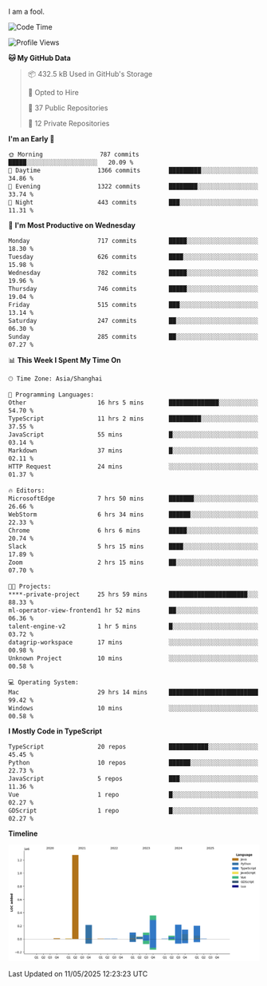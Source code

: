 I am a fool.

<!--START_SECTION:waka-->
![Code Time](http://img.shields.io/badge/Code%20Time-2%2C994%20hrs%2049%20mins-blue)

![Profile Views](http://img.shields.io/badge/Profile%20Views-2-blue)

**🐱 My GitHub Data** 

> 📦 432.5 kB Used in GitHub's Storage 
 > 
> 💼 Opted to Hire
 > 
> 📜 37 Public Repositories 
 > 
> 🔑 12 Private Repositories 
 > 
**I'm an Early 🐤** 

```text
🌞 Morning                787 commits         █████░░░░░░░░░░░░░░░░░░░░   20.09 % 
🌆 Daytime                1366 commits        █████████░░░░░░░░░░░░░░░░   34.86 % 
🌃 Evening                1322 commits        ████████░░░░░░░░░░░░░░░░░   33.74 % 
🌙 Night                  443 commits         ███░░░░░░░░░░░░░░░░░░░░░░   11.31 % 
```
📅 **I'm Most Productive on Wednesday** 

```text
Monday                   717 commits         █████░░░░░░░░░░░░░░░░░░░░   18.30 % 
Tuesday                  626 commits         ████░░░░░░░░░░░░░░░░░░░░░   15.98 % 
Wednesday                782 commits         █████░░░░░░░░░░░░░░░░░░░░   19.96 % 
Thursday                 746 commits         █████░░░░░░░░░░░░░░░░░░░░   19.04 % 
Friday                   515 commits         ███░░░░░░░░░░░░░░░░░░░░░░   13.14 % 
Saturday                 247 commits         ██░░░░░░░░░░░░░░░░░░░░░░░   06.30 % 
Sunday                   285 commits         ██░░░░░░░░░░░░░░░░░░░░░░░   07.27 % 
```


📊 **This Week I Spent My Time On** 

```text
🕑︎ Time Zone: Asia/Shanghai

💬 Programming Languages: 
Other                    16 hrs 5 mins       ██████████████░░░░░░░░░░░   54.70 % 
TypeScript               11 hrs 2 mins       █████████░░░░░░░░░░░░░░░░   37.55 % 
JavaScript               55 mins             █░░░░░░░░░░░░░░░░░░░░░░░░   03.14 % 
Markdown                 37 mins             █░░░░░░░░░░░░░░░░░░░░░░░░   02.11 % 
HTTP Request             24 mins             ░░░░░░░░░░░░░░░░░░░░░░░░░   01.37 % 

🔥 Editors: 
MicrosoftEdge            7 hrs 50 mins       ███████░░░░░░░░░░░░░░░░░░   26.66 % 
WebStorm                 6 hrs 34 mins       ██████░░░░░░░░░░░░░░░░░░░   22.33 % 
Chrome                   6 hrs 6 mins        █████░░░░░░░░░░░░░░░░░░░░   20.74 % 
Slack                    5 hrs 15 mins       ████░░░░░░░░░░░░░░░░░░░░░   17.89 % 
Zoom                     2 hrs 15 mins       ██░░░░░░░░░░░░░░░░░░░░░░░   07.70 % 

🐱‍💻 Projects: 
****-private-project     25 hrs 59 mins      ██████████████████████░░░   88.33 % 
ml-operator-view-frontend1 hr 52 mins        ██░░░░░░░░░░░░░░░░░░░░░░░   06.36 % 
talent-engine-v2         1 hr 5 mins         █░░░░░░░░░░░░░░░░░░░░░░░░   03.72 % 
datagrip-workspace       17 mins             ░░░░░░░░░░░░░░░░░░░░░░░░░   00.98 % 
Unknown Project          10 mins             ░░░░░░░░░░░░░░░░░░░░░░░░░   00.58 % 

💻 Operating System: 
Mac                      29 hrs 14 mins      █████████████████████████   99.42 % 
Windows                  10 mins             ░░░░░░░░░░░░░░░░░░░░░░░░░   00.58 % 
```

**I Mostly Code in TypeScript** 

```text
TypeScript               20 repos            ███████████░░░░░░░░░░░░░░   45.45 % 
Python                   10 repos            ██████░░░░░░░░░░░░░░░░░░░   22.73 % 
JavaScript               5 repos             ███░░░░░░░░░░░░░░░░░░░░░░   11.36 % 
Vue                      1 repo              █░░░░░░░░░░░░░░░░░░░░░░░░   02.27 % 
GDScript                 1 repo              █░░░░░░░░░░░░░░░░░░░░░░░░   02.27 % 
```



**Timeline**

![Lines of Code chart](https://raw.githubusercontent.com/VeejaLiu/VeejaLiu/master/assets/bar_graph.png)


 Last Updated on 11/05/2025 12:23:23 UTC
<!--END_SECTION:waka-->
